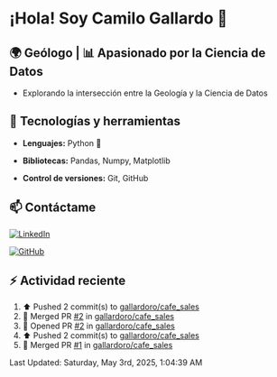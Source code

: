 # ¡Hola! Soy Camilo Gallardo 👋

## 🌍 Geólogo | 📊 Apasionado por la Ciencia de Datos

- Explorando la intersección entre la Geología y la Ciencia de Datos

## 🚀 Tecnologías y herramientas  

- **Lenguajes:** Python 🐍 

- **Bibliotecas:** Pandas, Numpy, Matplotlib 

- **Control de versiones:** Git, GitHub  

## 📫 Contáctame  

[![LinkedIn](https://img.shields.io/badge/LinkedIn-Perfil-blue?logo=linkedin)](www.linkedin.com/in/luis-camilo-gallardo-rojas-8b61332a7)  

[![GitHub](https://img.shields.io/badge/GitHub-Perfil-black?logo=github)](https://github.com/gallardoro)  


## :zap: Actividad reciente
<!--RECENT_ACTIVITY:start-->
1. ⬆️ Pushed 2 commit(s) to [gallardoro/cafe_sales](https://github.com/gallardoro/cafe_sales)<br>
2. 🎉 Merged PR [#2](https://github.com/gallardoro/cafe_sales/pull/2) in [gallardoro/cafe_sales](https://github.com/gallardoro/cafe_sales)<br>
3. 💪 Opened PR [#2](https://github.com/gallardoro/cafe_sales/pull/2) in [gallardoro/cafe_sales](https://github.com/gallardoro/cafe_sales)<br>
4. ⬆️ Pushed 2 commit(s) to [gallardoro/cafe_sales](https://github.com/gallardoro/cafe_sales)<br>
5. 🎉 Merged PR [#1](https://github.com/gallardoro/cafe_sales/pull/1) in [gallardoro/cafe_sales](https://github.com/gallardoro/cafe_sales)<br>
<!--RECENT_ACTIVITY:end-->
<!--RECENT_ACTIVITY:last_update-->
Last Updated: Saturday, May 3rd, 2025, 1:04:39 AM
<!--RECENT_ACTIVITY:last_update_end-->
